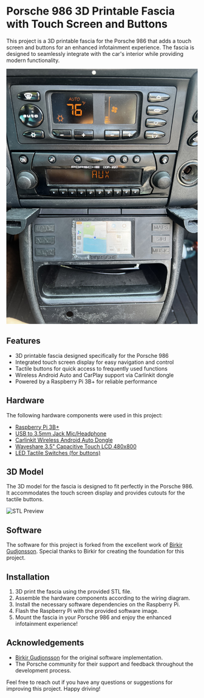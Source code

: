 # Porsche 986 3D Printable Fascia with Touch Screen and Buttons

This project is a 3D printable fascia for the Porsche 986 that adds a touch screen and buttons for an enhanced infotainment experience. The fascia is designed to seamlessly integrate with the car's interior while providing modern functionality.

![Installed Fascia](photos/IMG_4715.jpeg)

## Features

- 3D printable fascia designed specifically for the Porsche 986
- Integrated touch screen display for easy navigation and control
- Tactile buttons for quick access to frequently used functions
- Wireless Android Auto and CarPlay support via Carlinkit dongle
- Powered by a Raspberry Pi 3B+ for reliable performance

## Hardware

The following hardware components were used in this project:

- [Raspberry Pi 3B+](https://www.raspberrypi.com/products/raspberry-pi-3-model-b-plus/)
- [USB to 3.5mm Jack Mic/Headphone](https://www.amazon.com/Plugable-Headphone-Microphone-Aluminum-Compatible/dp/B00NMXY2MO?source=ps-sl-shoppingads-lpcontext&ref_=fplfs&psc=1&smid=A3HIHADV23VGU1)
- [Carlinkit Wireless Android Auto Dongle](https://www.carlinkit.store/products/carlinkit-usb-dongle-wireless-carplay-android-auto-box-wired-mirrorlink-for-aftermarket-android-screen-car-multimedia-player-bluetooth-auto-connect)
- [Waveshare 3.5" Capacitive Touch LCD 480x800](https://www.amazon.com/waveshare-Capacitive-Adjustable-Brightness-Raspberry/dp/B0BV2SH8F3/ref=sr_1_5?crid=33S1VIQ1TU9D8&dib=eyJ2IjoiMSJ9.eN0h6Y9OddKl7eBlF2LVnunAjVu35yvPd3S_1pakrcbLIPwfpWzam3HdeebgR4CoX76N-dJfg4AEOn9px5XXh2AW1chdeWAE557uv1PtV9Gx3UPBjS8zgjruVvxh15mnhq5PNUZJPWg1o48aDvpJL_AidcP_znP0SqzwzY2WSj8pTUwp45h1AlGpxjI2Oqv26hVXBrbXjUgIT7aBsK35ekXpu581xFVRCxaMJgVp9hhl8cLQOm1TcYAHHk01dCMtVF3z8RKaeDVTpHiGDHh8B3leowvukia7VcVo7ybhgb0.kqzZSAYsBMd6iJnFZLkQn4KguK1pwS2je9Y_CGKoWP0&dib_tag=se&keywords=3.5%22+hdmi+capacitive+touch&qid=1714568717&s=electronics&sprefix=3.5+hdmi+capacitive+touch%2Celectronics%2C147&sr=1-5)
- [LED Tactile Switches (for buttons)](https://www.amazon.com/dp/B09JFS91YM?ref=nb_sb_ss_w_as-reorder_k1_1_15&amp=&crid=33JVR2NPB8139&amp=&sprefix=led+tactile+swi)

## 3D Model

The 3D model for the fascia is designed to fit perfectly in the Porsche 986. It accommodates the touch screen display and provides cutouts for the tactile buttons.

![STL Preview](photos/Screenshot%202024-05-01%20at%208.51.13%20AM.png)

## Software

The software for this project is forked from the excellent work of [Birkir Gudjonsson](https://github.com/birkir). Special thanks to Birkir for creating the foundation for this project.

## Installation

1. 3D print the fascia using the provided STL file.
2. Assemble the hardware components according to the wiring diagram.
3. Install the necessary software dependencies on the Raspberry Pi.
4. Flash the Raspberry Pi with the provided software image.
5. Mount the fascia in your Porsche 986 and enjoy the enhanced infotainment experience!

## Acknowledgements

- [Birkir Gudjonsson](https://github.com/birkir) for the original software implementation.
- The Porsche community for their support and feedback throughout the development process.

Feel free to reach out if you have any questions or suggestions for improving this project. Happy driving!
